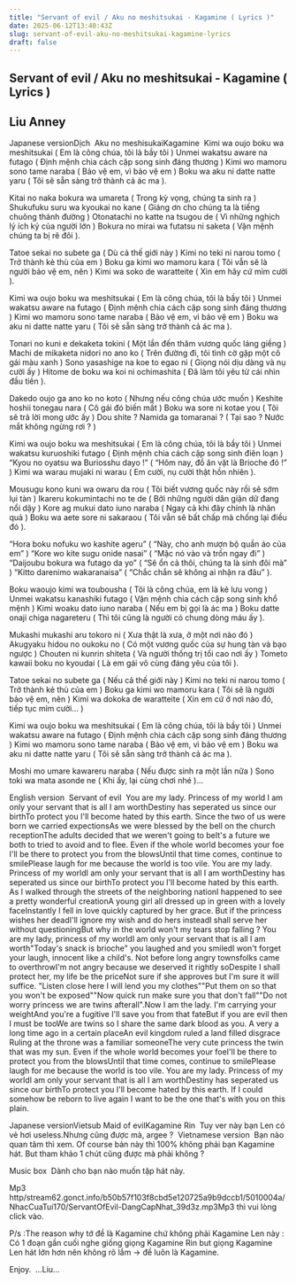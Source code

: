 ```yaml
---
title: "Servant of evil / Aku no meshitsukai - Kagamine ( Lyrics )"
date: 2025-06-12T13:40:43Z
slug: servant-of-evil-aku-no-meshitsukai-kagamine-lyrics
draft: false
---
```


## Servant of evil / Aku no meshitsukai - Kagamine ( Lyrics )

## Liu Anney

Japanese version​Dịch​ ​​ ​Aku no meshisukai​Kagamine​ 
​ ​Kimi wa oujo boku wa meshitsukai
( Em là công chúa, tôi là bầy tôi )
Unmei wakatsu aware na futago
( Định mệnh chia cách cặp song sinh đáng thương )
Kimi wo mamoru sono tame naraba
( Bảo vệ em, vì bảo vệ em )
Boku wa aku ni datte natte yaru
( Tôi sẽ sẵn sàng trở thành cả ác ma ).
 
Kitai no naka bokura wa umareta
( Trong kỳ vọng, chúng ta sinh ra )
Shukufuku suru wa kyoukai no kane
( Giáng ơn cho chúng ta là tiếng chuông thánh đường )
Otonatachi no katte na tsugou de
( Vì những nghịch lý ích kỷ của người lớn )
Bokura no mirai wa futatsu ni saketa
( Vận mệnh chúng ta bị rẽ đôi ).
 
Tatoe sekai no subete ga
( Dù cả thế giới này )
Kimi no teki ni narou tomo
( Trở thành kẻ thù của em )
Boku ga kimi wo mamoru kara
( Tôi vẫn sẽ là người bảo vệ em, nên )
Kimi wa soko de waratteite
( Xin em hãy cứ mỉm cười ).
 
Kimi wa oujo boku wa meshitsukai
( Em là công chúa, tôi là bầy tôi )
Unmei wakatsu aware na futago
( Định mệnh chia cách cặp song sinh đáng thương )
Kimi wo mamoru sono tame naraba
( Bảo vệ em, vì bảo vệ em )
Boku wa aku ni datte natte yaru
( Tôi sẽ sẵn sàng trở thành cả ác ma ).
 
Tonari no kuni e dekaketa tokini
( Một lần đến thăm vương quốc láng giềng )
Machi de mikaketa nidori no ano ko
( Trên đường đi, tôi tình cờ gặp một cô gái màu xanh )
Sono yasashige na koe to egao ni
( Giọng nói dịu dàng và nụ cười ấy )
Hitome de boku wa koi ni ochimashita
( Đã làm tôi yêu từ cái nhìn đầu tiên ).
 
Dakedo oujo ga ano ko no koto
( Nhưng nếu công chúa ước muốn )
Keshite hoshii tonegau nara
( Cô gái đó biến mất )
Boku wa sore ni kotae you
( Tôi sẽ trả lời mong ước ấy )
Dou shite ? Namida ga tomaranai ?
( Tại sao ? Nước mắt không ngừng rơi ? )
 
Kimi wa oujo boku wa meshitsukai
( Em là công chúa, tôi là bầy tôi )
Unmei wakatsu kuruoshiki futago
( Định mệnh chia cách cặp song sinh điên loạn )
“Kyou no oyatsu wa Buriosshu dayo !”
( “Hôm nay, đồ ăn vặt là Brioche đó !” )
Kimi wa warau mujaki ni warau
( Em cười, nụ cười thật hồn nhiên ).
 
Mousugu kono kuni wa owaru da rou
( Tôi biết vương quốc này rồi sẽ sớm lụi tàn )
Ikareru kokumintachi no te de
( Bởi những người dân giận dữ đang nổi dậy )
Kore ag mukui dato iuno naraba
( Ngay cả khi đây chính là nhân quả )
Boku wa aete sore ni sakaraou
( Tôi vẫn sẽ bất chấp mà chống lại điều đó ).
 
“Hora boku nofuku wo kashite ageru”
( “Này, cho anh mượn bộ quần áo của em” )
“Kore wo kite sugu onide nasai”
( “Mặc nó vào và trốn ngay đi” )
“Daijoubu bokura wa futago da yo”
( “Sẽ ổn cả thôi, chúng ta là sinh đôi mà” )
“Kitto darenimo wakaranaisa”
( “Chắc chắn sẽ không ai nhận ra đâu” ).
 
Boku waoujo kimi wa toubousha
( Tôi là công chúa, em là kẻ lưu vong )
Unmei wakatsu kanashiki futago
( Vận mệnh chia cách cặp song sinh khổ mệnh )
Kimi woaku dato iuno naraba
( Nếu em bị gọi là ác ma )
Boku datte onaji chiga nagareteru
( Thì tôi cũng là người có chung dòng máu ấy ).
 
Mukashi mukashi aru tokoro ni
( Xưa thật là xưa, ở một nơi nào đó )
Akugyaku hidou no oukoku no
( Có một vương quốc của sự hung tàn và bạo ngược )
Chouten ni kunrin shiteta
( Và người thống trị tối cao nơi ấy )
Tometo kawaii boku no kyoudai
( Là em gái vô cùng đáng yêu của tôi ).
 
Tatoe sekai no subete ga
( Nếu cả thế giới này )
Kimi no teki ni narou tomo
( Trở thành kẻ thù của em )
Boku ga kimi wo mamoru kara
( Tôi sẽ là người bảo vệ em, nên )
Kimi wa dokoka de waratteite
( Xin em cứ ở nơi nào đó, tiếp tục mỉm cười… )
 
Kimi wa oujo boku wa meshitsukai
( Em là công chúa, tôi là bầy tôi )
Unmei wakatsu aware na futago
( Định mệnh chia cách cặp song sinh đáng thương )
Kimi wo mamoru sono tame naraba
( Bảo vệ em, vì bảo vệ em )
Boku wa aku ni datte natte yaru
( Tôi sẽ sẵn sàng trở thành cả ác ma ).
 
Moshi mo umare kawareru naraba
( Nếu được sinh ra một lần nữa )
Sono toki wa mata asonde ne
( Khi ấy, lại cùng chơi nhé )…
 
English version​ ​​ ​Servant of evil​ 
​ 
You are my lady. Princess of my world
I am only your servant that is all I am worth​Destiny has seperated us since our birth​To protect you I'll become hated by this earth.​ 
Since the two of us were born we carried expections​As we were blessed by the bell on the church reception​The adults decided that we weren't going to be​It's a future we both to tried to avoid and to flee.​ 
Even if the whole world becomes your foe​I'll be there to protect you from the blows​Until that time comes, continue to smile​Please laugh for me because the world is too vile.​ 
You are my lady. Princess of my world​I am only your servant that is all I am worth​Destiny has seperated us since our birth​To protect you I'll become hated by this earth.​ 
As I walked through the streets of the neighboring nation​I happened to see a pretty wonderful creation​A young girl all dressed up in green with a lovely face​Instantly I fell in love quickly captured by her grace.​ 
But if the princess wishes her dead​I'll ignore my wish and do hers instead​I shall serve her without questioning​But why in the world won't my tears stop falling ?​ 
You are my lady, princess of my world​I am only your servant that is all I am worth​"Today's snack is brioche" you laughed and you smiled​I won't forget your laugh, innocent like a child's.​ 
Not before long angry townsfolks came to overthrow​I'm not angry because we deserved it rightly so​Despite I shall protect her, my life be the price​Not sure if she approves but I'm sure it will suffice.​ 
"Listen close here I will lend you my clothes"​"Put them on so that you won't be exposed"​"Now quick run make sure you that don't fall"​"Do not worry princess we are twins afterall".​ 
Now I am the lady. I'm carrying your weight​And you're a fugitive I'll save you from that fate​But if you are evil then I must be too​We are twins so I share the same dark blood as you.​ 
A very a long time ago in a certain place​An evil kingdom ruled a land filled disgrace​Ruling at the throne was a familiar someone​The very cute princess the twin that was my sun.​ 
Even if the whole world becomes your foe​I'll be there to protect you from the blows​Until that time comes, continue to smile​Please laugh for me because the world is too vile.​ 
You are my lady. Princess of my world​I am only your servant that is all I am worth​Destiny has seperated us since our birth​To protect you I'll become hated by this earth.​ 
If I could somehow be reborn to live again
I want to be the one that's with you on this plain.
 
Japanese version​Vietsub​ ​Maid of evil​Kagamine Rin​ ​​ ​Tuy ver này bạn Len có vẻ hơi useless.​Nhưng cũng được mà, argee ?​ ​ Vietnamese version​ ​​ 
Bạn nào quan tâm thì xem.
Of course bản này thì 100% không phải bạn Kagamine hát.
But tham khảo 1 chút cũng được mà phải không ?
 
Music box​ ​​ ​Dành cho bạn nào muốn tập hát này.
 
Mp3​ ​http/stream62.gonct.info/b50b57f103f8cbd5e120725a9b9dccb1/5010004a/NhacCuaTui170/ServantOfEvil-DangCapNhat_39d3z.mp3​ ​Mp3 thì vui lòng click vào.
 
P/s :The reason why tớ đề là Kagamine chứ không phải Kagamine Len này : Có 1 đoạn gần cuối nghe giống giọng Kagamine Rin but giọng Kagamine Len hát lớn hơn nên không rõ lắm -> đề luôn là Kagamine.
 
Enjoy.
 ​ ​...Liu...​
